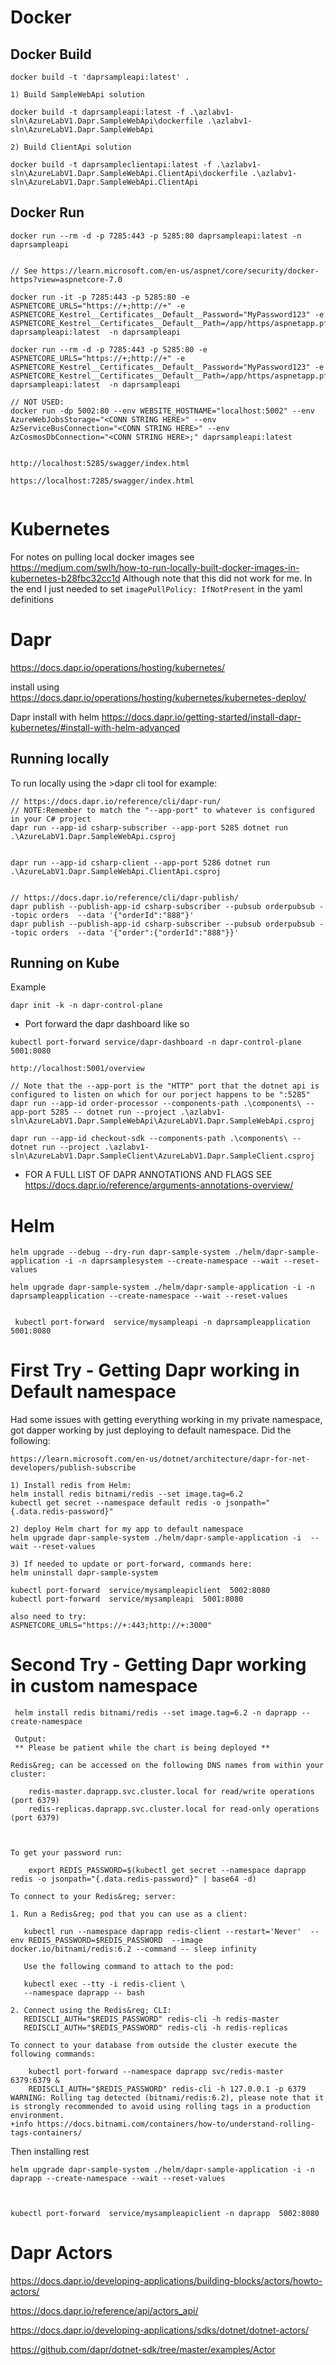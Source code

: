 # Docker 

## Docker Build
```
docker build -t 'daprsampleapi:latest' .

1) Build SampleWebApi solution

docker build -t daprsampleapi:latest -f .\azlabv1-sln\AzureLabV1.Dapr.SampleWebApi\dockerfile .\azlabv1-sln\AzureLabV1.Dapr.SampleWebApi

2) Build ClientApi solution

docker build -t daprsampleclientapi:latest -f .\azlabv1-sln\AzureLabV1.Dapr.SampleWebApi.ClientApi\dockerfile .\azlabv1-sln\AzureLabV1.Dapr.SampleWebApi.ClientApi

```

## Docker Run
```
docker run --rm -d -p 7285:443 -p 5285:80 daprsampleapi:latest -n daprsampleapi


// See https://learn.microsoft.com/en-us/aspnet/core/security/docker-https?view=aspnetcore-7.0

docker run -it -p 7285:443 -p 5285:80 -e ASPNETCORE_URLS="https://+;http://+" -e ASPNETCORE_Kestrel__Certificates__Default__Password="MyPassword123" -e ASPNETCORE_Kestrel__Certificates__Default__Path=/app/https/aspnetapp.pfx daprsampleapi:latest  -n daprsampleapi

docker run --rm -d -p 7285:443 -p 5285:80 -e ASPNETCORE_URLS="https://+;http://+" -e ASPNETCORE_Kestrel__Certificates__Default__Password="MyPassword123" -e ASPNETCORE_Kestrel__Certificates__Default__Path=/app/https/aspnetapp.pfx daprsampleapi:latest  -n daprsampleapi

// NOT USED:
docker run -dp 5002:80 --env WEBSITE_HOSTNAME="localhost:5002" --env AzureWebJobsStorage="<CONN STRING HERE>" --env AzServiceBusConnection="<CONN STRING HERE>" --env AzCosmosDbConnection="<CONN STRING HERE>;" daprsampleapi:latest


http://localhost:5285/swagger/index.html

https://localhost:7285/swagger/index.html


```


# Kubernetes

For notes on pulling local docker images see https://medium.com/swlh/how-to-run-locally-built-docker-images-in-kubernetes-b28fbc32cc1d  Although note that this did not work for me. In the end I just needed to set `imagePullPolicy: IfNotPresent` in the yaml definitions


# Dapr

https://docs.dapr.io/operations/hosting/kubernetes/

install using https://docs.dapr.io/operations/hosting/kubernetes/kubernetes-deploy/ 

Dapr install with helm  https://docs.dapr.io/getting-started/install-dapr-kubernetes/#install-with-helm-advanced

## Running locally

To run locally using the >dapr cli tool for example:


```
// https://docs.dapr.io/reference/cli/dapr-run/
// NOTE:Remember to match the "--app-port" to whatever is configured in your C# project
dapr run --app-id csharp-subscriber --app-port 5285 dotnet run .\AzureLabV1.Dapr.SampleWebApi.csproj


dapr run --app-id csharp-client --app-port 5286 dotnet run .\AzureLabV1.Dapr.SampleWebApi.ClientApi.csproj


// https://docs.dapr.io/reference/cli/dapr-publish/
dapr publish --publish-app-id csharp-subscriber --pubsub orderpubsub --topic orders  --data '{"orderId":"888"}'
dapr publish --publish-app-id csharp-subscriber --pubsub orderpubsub --topic orders  --data '{"order":{"orderId":"888"}}'

```

## Running on Kube
Example

```
dapr init -k -n dapr-control-plane
```

* Port forward the dapr dashboard like so

```
kubectl port-forward service/dapr-dashboard -n dapr-control-plane 5001:8080

http://localhost:5001/overview
```

```
// Note that the --app-port is the "HTTP" port that the dotnet api is configured to listen on which for our porject happens to be ":5285"
dapr run --app-id order-processor --components-path .\components\ --app-port 5285 -- dotnet run --project .\azlabv1-sln\AzureLabV1.Dapr.SampleWebApi\AzureLabV1.Dapr.SampleWebApi.csproj

dapr run --app-id checkout-sdk --components-path .\components\ -- dotnet run --project .\azlabv1-sln\AzureLabV1.Dapr.SampleClient\AzureLabV1.Dapr.SampleClient.csproj
```

* FOR A FULL LIST OF DAPR ANNOTATIONS AND FLAGS SEE
https://docs.dapr.io/reference/arguments-annotations-overview/

# Helm

```
helm upgrade --debug --dry-run dapr-sample-system ./helm/dapr-sample-application -i -n daprsamplesystem --create-namespace --wait --reset-values

helm upgrade dapr-sample-system ./helm/dapr-sample-application -i -n daprsampleapplication --create-namespace --wait --reset-values


 kubectl port-forward  service/mysampleapi -n daprsampleapplication 5001:8080
```


# First Try - Getting Dapr working in Default namespace

Had some issues with getting everything working in my private namespace, got dapper working by just deploying to default namespace. Did the following:
```
https://learn.microsoft.com/en-us/dotnet/architecture/dapr-for-net-developers/publish-subscribe

1) Install redis from Helm:
helm install redis bitnami/redis --set image.tag=6.2
kubectl get secret --namespace default redis -o jsonpath="{.data.redis-password}"

2) deploy Helm chart for my app to default namespace
helm upgrade dapr-sample-system ./helm/dapr-sample-application -i  --wait --reset-values

3) If needed to update or port-forward, commands here:
helm uninstall dapr-sample-system

kubectl port-forward  service/mysampleapiclient  5002:8080
kubectl port-forward  service/mysampleapi  5001:8080

also need to try:
ASPNETCORE_URLS="https://+:443;http://+:3000"
```


# Second Try - Getting Dapr working in custom namespace

```
 helm install redis bitnami/redis --set image.tag=6.2 -n daprapp --create-namespace

 Output:
 ** Please be patient while the chart is being deployed **

Redis&reg; can be accessed on the following DNS names from within your cluster:

    redis-master.daprapp.svc.cluster.local for read/write operations (port 6379)
    redis-replicas.daprapp.svc.cluster.local for read-only operations (port 6379)



To get your password run:

    export REDIS_PASSWORD=$(kubectl get secret --namespace daprapp redis -o jsonpath="{.data.redis-password}" | base64 -d)

To connect to your Redis&reg; server:

1. Run a Redis&reg; pod that you can use as a client:

   kubectl run --namespace daprapp redis-client --restart='Never'  --env REDIS_PASSWORD=$REDIS_PASSWORD  --image docker.io/bitnami/redis:6.2 --command -- sleep infinity

   Use the following command to attach to the pod:

   kubectl exec --tty -i redis-client \
   --namespace daprapp -- bash

2. Connect using the Redis&reg; CLI:
   REDISCLI_AUTH="$REDIS_PASSWORD" redis-cli -h redis-master
   REDISCLI_AUTH="$REDIS_PASSWORD" redis-cli -h redis-replicas

To connect to your database from outside the cluster execute the following commands:

    kubectl port-forward --namespace daprapp svc/redis-master 6379:6379 &
    REDISCLI_AUTH="$REDIS_PASSWORD" redis-cli -h 127.0.0.1 -p 6379
WARNING: Rolling tag detected (bitnami/redis:6.2), please note that it is strongly recommended to avoid using rolling tags in a production environment.
+info https://docs.bitnami.com/containers/how-to/understand-rolling-tags-containers/
```


Then installing rest
```
helm upgrade dapr-sample-system ./helm/dapr-sample-application -i -n daprapp --create-namespace --wait --reset-values



kubectl port-forward  service/mysampleapiclient -n daprapp  5002:8080
```

# Dapr Actors

https://docs.dapr.io/developing-applications/building-blocks/actors/howto-actors/

https://docs.dapr.io/reference/api/actors_api/

https://docs.dapr.io/developing-applications/sdks/dotnet/dotnet-actors/

https://github.com/dapr/dotnet-sdk/tree/master/examples/Actor